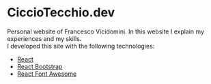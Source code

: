 # CiccioTecchio.dev
Personal website of Francesco Vicidomini.
In this website I explain my experiences and my skills.  
I developed this site with the following technologies:
- [React](https://it.reactjs.org/)
- [React Bootstrap](https://react-bootstrap.github.io/)
- [React Font Awesome](https://fontawesome.com/v5/docs/web/use-with/react)

